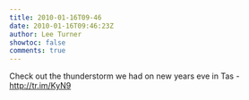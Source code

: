 ```yaml
---
title: 2010-01-16T09-46
date: 2010-01-16T09:46:23Z
author: Lee Turner
showtoc: false
comments: true
---
```


Check out the thunderstorm we had on new years eve in Tas - http://tr.im/KyN9

